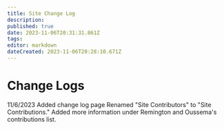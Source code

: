 ```yaml
---
title: Site Change Log
description: 
published: true
date: 2023-11-06T20:31:31.861Z
tags: 
editor: markdown
dateCreated: 2023-11-06T20:28:10.671Z
---
```


# Change Logs
11/6/2023
Added change log page
Renamed "Site Contributors" to "Site Contributions." 
Added more information under Remington and Oussema's contributions list. 